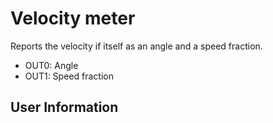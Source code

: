 # Velocity meter
Reports the velocity if itself as an angle and a speed fraction.

- OUT0: Angle
- OUT1: Speed fraction

## User Information
